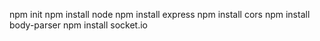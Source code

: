 npm init
npm install node
npm install express
npm install cors
npm install body-parser
npm install socket.io